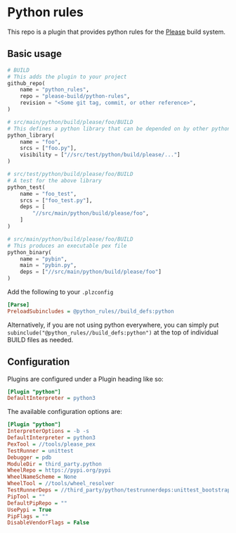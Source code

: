 # Python rules

This repo is a plugin that provides python rules for the [Please](https://please.build) build system.

## Basic usage

```python
# BUILD
# This adds the plugin to your project
github_repo(
    name = "python_rules",
    repo = "please-build/python-rules",
    revision = "<Some git tag, commit, or other reference>",
)

# src/main/python/build/please/foo/BUILD
# This defines a python library that can be depended on by other python rules
python_library(
    name = "foo",
    srcs = ["foo.py"],
    visibility = ["//src/test/python/build/please/..."]
)

# src/test/python/build/please/foo/BUILD
# A test for the above library
python_test(
    name = "foo_test",
    srcs = ["foo_test.py"],
    deps = [
        "//src/main/python/build/please/foo",
    ]
)

# src/main/python/build/please/foo/BUILD
# This produces an executable pex file
python_binary(
    name = "pybin",
    main = "pybin.py",
    deps = ["//src/main/python/build/please/foo"]
)
```

Add the following to your `.plzconfig`

```ini
[Parse]
PreloadSubincludes = @python_rules//build_defs:python
```

Alternatively, if you are not using python everywhere, you can simply put `subinclude("@python_rules//build_defs:python")` at the top of individual BUILD files as needed.

## Configuration

Plugins are configured under a Plugin heading like so:

```ini
[Plugin "python"]
DefaultInterpreter = python3
```

The available configuration options are:

```ini
[Plugin "python"]
InterpreterOptions = -b -s
DefaultInterpreter = python3
PexTool = //tools/please_pex
TestRunner = unittest
Debugger = pdb
ModuleDir = third_party.python
WheelRepo = https://pypi.org/pypi
WheelNameScheme = None
WheelTool = //tools/wheel_resolver
TestRunnerDeps = //third_party/python/testrunnerdeps:unittest_bootstrap
PipTool = ""
DefaultPipRepo = ""
UsePypi = True
PipFlags = ""
DisableVendorFlags = False
```
